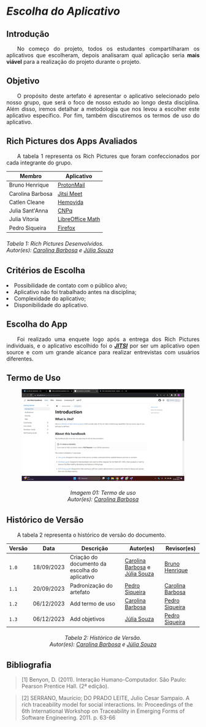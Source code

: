 # ***Escolha do Aplicativo***

## **Introdução**
<p align="justify">
&emsp;&emsp;No começo do projeto, todos os estudantes compartilharam os aplicativos que escolheram, depois analisaram qual aplicação seria <b>mais viável</b> para a realização do projeto durante o projeto.
</p>

## **Objetivo**
<p align="justify">
&emsp;&emsp;O propósito deste artefato é apresentar o aplicativo selecionado pelo nosso grupo, que será o foco de nosso estudo ao longo desta disciplina. Além disso, iremos detalhar a metodologia que nos levou a escolher este aplicativo específico. Por fim, também discutiremos os termos de uso do aplicativo.
</p>

## **Rich Pictures dos Apps Avaliados**
<p align="justify">
&emsp;&emsp;A tabela 1 representa os Rich Pictures que foram confeccionados por cada integrante do grupo.
</p>

| Membro | Aplicativo |
|------------------|-------------|
| Bruno Henrique| [ProtonMail](../assets/RichPictureProj01-Bruno.png)
| Carolina Barbosa| [Jitsi Meet](../assets/RichPictureProj01Carolina.png)
| Catlen Cleane| [Hemovida](../assets/RichPictureProj01_Catlen.png) 
| Julia Sant'Anna| [CNPq](../assets/RichPictureProj01-JuliaSantAnna.png)
| Julia Vitoria| [LibreOffice Math](../assets/RichPictureProj01-JuliaVitoria.png)
| Pedro Siqueira| [Firefox](../assets/RichPicture-Pedro.png)

<h6> Tabela 1: Rich Pictures Desenvolvidos.
<br> Autor(es): <a href="https://github.com/CarolinaBarb">Carolina Barbosa</a> e <a href="https://github.com/JuliaSSouza">Júlia Souza</a></h6>

## **Critérios de Escolha**
<p align="justify">
<li>Possibilidade de contato com o público alvo;</li>
<li>Aplicativo não foi trabalhado antes na disciplina;</li>
<li>Complexidade do aplicativo;</li>
<li>Disponibilidade do aplicativo.</li>
</p>

## **Escolha do App**
<p align="justify">
&emsp;&emsp;Foi realizado uma enquete logo após a entrega dos Rich Pictures individuais, e o aplicativo escolhido foi o <a href="https://requisitos-de-software.github.io/2023.2-Jitsi/PreRastreabilidade/RichPicture/#figura-1-rich-picture-versao-1"><b><i>JITSI</i></b></a> por ser um aplicativo open source e com um grande alcance para realizar entrevistas com usuários diferentes.
</p>

## **Termo de Uso**
<figure markdown>
<img src= "https://raw.githubusercontent.com/Requisitos-de-Software/2023.2-Jitsi/main/docs/assets/Opensource.png" alt="opensoursce" style="float: none; margin: auto"> 
</figure>
<p align="justify">
<h6 align = "center">Imagem 01: Termo de uso
<br> Autor(es): <a href="https://github.com/CarolinaBarb">Carolina Barbosa</a></h6>
</p>


## **Histórico de Versão**
<p align="justify">
&emsp;&emsp;A tabela 2 representa o histórico de versão do documento.
</p>

| Versão  |   Data   | Descrição | Autor(es) | Revisor(es)
| --------- | ------ | ------ | ---------- | ----------
| `1.0` | 18/09/2023 | Criação do documento da escolha do aplicativo | [Carolina Barbosa](https://github.com/CarolinaBarb) e [Júlia Souza](https://github.com/JuliaSSouza)| [Bruno Henrique](https://github.com/BrunoHenrique00) |
| `1.1` | 20/09/2023 | Padronização do artefato | [Pedro Siqueira](https://github.com/PedroSiq) | [Carolina Barbosa](https://github.com/CarolinaBarb) |
| `1.2` | 06/12/2023 | Add termo de uso |  [Carolina Barbosa](https://github.com/CarolinaBarb) |[Pedro Siqueira](https://github.com/PedroSiq) |
| `1.3` | 06/12/2023 | Add objetivos |  [Júlia Souza](https://github.com/JuliaSSouza) |[Pedro Siqueira](https://github.com/PedroSiq) |


<center>
<h6> Tabela 2: Histórico de Versão.
<br> Autor(es): <a href="https://github.com/CarolinaBarb">Carolina Barbosa</a> e <a href="https://github.com/JuliaSSouza">Júlia Souza</a></h6>
</center>

## **Bibliografia**
>[1] Benyon, D. (2011). Interação Humano-Computador. São Paulo: Pearson Prentice Hall. (2ª edição).

>[2] SERRANO, Maurício; DO PRADO LEITE, Julio Cesar Sampaio. A rich traceability model for social interactions. In: Proceedings of the 6th International Workshop on Traceability in Emerging Forms of Software Engineering. 2011. p. 63-66
